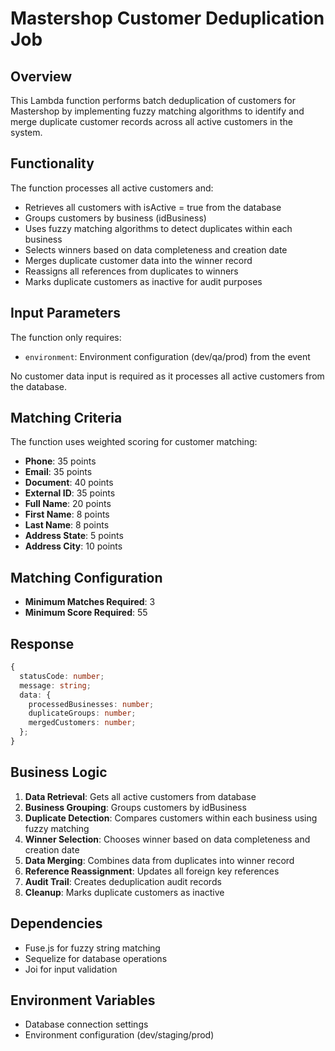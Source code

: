 # Mastershop Customer Deduplication Job

## Overview

This Lambda function performs batch deduplication of customers for Mastershop by implementing fuzzy matching algorithms to identify and merge duplicate customer records across all active customers in the system.

## Functionality

The function processes all active customers and:
- Retrieves all customers with isActive = true from the database
- Groups customers by business (idBusiness)
- Uses fuzzy matching algorithms to detect duplicates within each business
- Selects winners based on data completeness and creation date
- Merges duplicate customer data into the winner record
- Reassigns all references from duplicates to winners
- Marks duplicate customers as inactive for audit purposes

## Input Parameters

The function only requires:
- `environment`: Environment configuration (dev/qa/prod) from the event

No customer data input is required as it processes all active customers from the database.

## Matching Criteria

The function uses weighted scoring for customer matching:

- **Phone**: 35 points
- **Email**: 35 points  
- **Document**: 40 points
- **External ID**: 35 points
- **Full Name**: 20 points
- **First Name**: 8 points
- **Last Name**: 8 points
- **Address State**: 5 points
- **Address City**: 10 points

## Matching Configuration

- **Minimum Matches Required**: 3
- **Minimum Score Required**: 55

## Response

```typescript
{
  statusCode: number;
  message: string;
  data: {
    processedBusinesses: number;
    duplicateGroups: number;
    mergedCustomers: number;
  };
}
```

## Business Logic

1. **Data Retrieval**: Gets all active customers from database
2. **Business Grouping**: Groups customers by idBusiness
3. **Duplicate Detection**: Compares customers within each business using fuzzy matching
4. **Winner Selection**: Chooses winner based on data completeness and creation date
5. **Data Merging**: Combines data from duplicates into winner record
6. **Reference Reassignment**: Updates all foreign key references
7. **Audit Trail**: Creates deduplication audit records
8. **Cleanup**: Marks duplicate customers as inactive

## Dependencies

- Fuse.js for fuzzy string matching
- Sequelize for database operations
- Joi for input validation

## Environment Variables

- Database connection settings
- Environment configuration (dev/staging/prod)